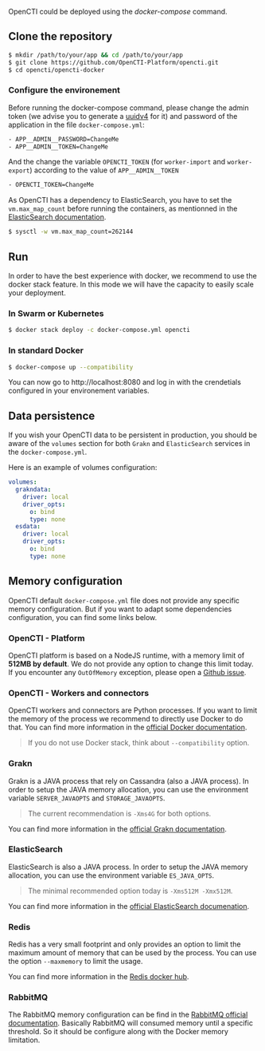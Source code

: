 OpenCTI could be deployed using the *docker-compose* command.

## Clone the repository

```bash
$ mkdir /path/to/your/app && cd /path/to/your/app
$ git clone https://github.com/OpenCTI-Platform/opencti.git
$ cd opencti/opencti-docker
```

### Configure the environement

Before running the docker-compose command, please change the admin token (we advise you to generate a [uuidv4](https://www.uuidgenerator.net/) for it) and password of the application in the file `docker-compose.yml`:

```bash
- APP__ADMIN__PASSWORD=ChangeMe
- APP__ADMIN__TOKEN=ChangeMe
```

And the change the variable `OPENCTI_TOKEN` (for `worker-import` and `worker-export`) according to the value of `APP__ADMIN__TOKEN`

```bash
- OPENCTI_TOKEN=ChangeMe
```

As OpenCTI has a dependency to ElasticSearch, you have to set the `vm.max_map_count` before running the containers, as mentionned in the [ElasticSearch documentation](https://www.elastic.co/guide/en/elasticsearch/reference/current/docker.html#docker-cli-run-prod-mode).

```bash
$ sysctl -w vm.max_map_count=262144 
```

## Run

In order to have the best experience with docker, we recommend to use the docker stack feature. 
In this mode we will have the capacity to easily scale your deployment.

### In Swarm or Kubernetes
```bash
$ docker stack deploy -c docker-compose.yml opencti
```

### In standard Docker
```bash
$ docker-compose up --compatibility
```

You can now go to http://localhost:8080 and log in with the crendetials configured in your environement variables.

## Data persistence

If you wish your OpenCTI data to be persistent in production, you should be aware of the  `volumes` section for both `Grakn` and `ElasticSearch` services in the `docker-compose.yml`.

Here is an example of volumes configuration:

```yaml
volumes:
  grakndata:
    driver: local
    driver_opts:
      o: bind
      type: none
  esdata:
    driver: local
    driver_opts:
      o: bind
      type: none
```

## Memory configuration

OpenCTI default `docker-compose.yml` file does not provide any specific memory configuration. But if you want to adapt some dependencies configuration, you can find some links below.

### OpenCTI - Platform

OpenCTI platform is based on a NodeJS runtime, with a memory limit of **512MB by default**. We do not provide any option to change this limit today. If you encounter any `OutOfMemory` exception, please open a [Github issue](https://github.com/OpenCTI-Platform/opencti/issues/new?assignees=&labels=&template=bug_report.md&title=).

### OpenCTI - Workers and connectors

OpenCTI workers and connectors are Python processes. If you want to limit the memory of the process we recommend to directly use Docker to do that. You can find more information in the [official Docker documentation](https://docs.docker.com/compose/compose-file/). 

> If you do not use Docker stack, think about `--compatibility` option.

### Grakn 

Grakn is a JAVA process that rely on Cassandra (also a JAVA process). In order to setup the JAVA memory allocation, you can use the environment variable `SERVER_JAVAOPTS` and `STORAGE_JAVAOPTS`. 

> The current recommendation is `-Xms4G` for both options.

You can find more information in the [official Grakn documentation](https://dev.grakn.ai/docs).

### ElasticSearch

ElasticSearch is also a JAVA process. In order to setup the JAVA memory allocation, you can use the environment variable `ES_JAVA_OPTS`. 

> The minimal recommended option today is `-Xms512M -Xmx512M`.

You can find more information in the [official ElasticSearch documenation](ttps://www.elastic.co/guide/en/elasticsearch/reference/current/docker.html).

### Redis

Redis has a very small footprint and only provides an option to limit the maximum amount of memory that can be used by the process. You can use the option `--maxmemory` to limit the usage. 

You can find more information in the [Redis docker hub](https://hub.docker.com/r/bitnami/redis/).

### RabbitMQ

The RabbitMQ memory configuration can be find in the [RabbitMQ official documentation](https://www.rabbitmq.com/memory.html). Basically RabbitMQ will consumed memory until a specific threshold. So it should be configure along with the Docker memory limitation.